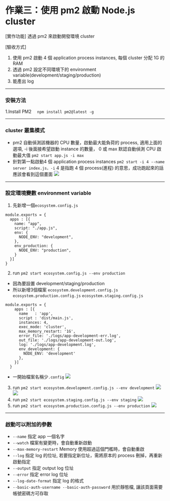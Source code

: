 # 作業三：使用 pm2 啟動 Node.js cluster
[實作功能]
透過 pm2 來啟動開發環境 cluster

[驗收方式]

1. 使用 pm2 啟動 4 個 application process instances, 每個 cluster 分配 1G 的 RAM
2. 透過 pm2 設定不同環境下的 environment variable(development/staging/production)
3. 能產出 log



---
### 安裝方法
1.Install PM2 
    `  npm install pm2@latest -g`
    
---
### cluster 叢集模式
* pm2 自動偵測該機器的 CPU 數量，啟動最大能負荷的 process, 適用上面的選項, -i 後面接希望啟動 instance 的數量， 0 或 max 默認自動偵測 CPU 啟動最大值
`pm2 start app.js -i max`
* 針對第一點啟動4 個 application process instances
`pm2 start -i 4 --name server index.js，-i`
4 是指跑 4 個 process(進程) 的意思，成功跑起來的話應該會看到這個畫面
![](https://i.imgur.com/tzHDE5J.png)

---
### 設定環境變數 environment variable
1. 先新增一個`ecosystem.config.js`
```tsm
module.exports = {
  apps : [{
    name: "app",
    script: "./app.js",
    env: {
      NODE_ENV: "development",
    },
    env_production: {
      NODE_ENV: "production",
    }
  }]
}
```
2. run `pm2 start ecosystem.config.js --env production`

* 因為要設置 development/staging/production
* 所以新增3個檔案 
`ecosystem.development.config.js` 
`ecosystem.production.config.js`
`ecosystem.staging.config.js`
```tsm
module.exports = {
    apps : [{
      name   : 'app',
      script : 'dist/main.js',
      instances: 4,
      exec_mode: 'cluster',
      max_memory_restart: '1G',
      error_file: './logs/app-development-err.log',
      out_file: './logs/app-development-out.log',
      log: './logs/app-development.log',
      env_development: {
        NODE_ENV: 'development'
      },
    }]
  }
```
* 一開始檔案名稱少`.config`
![](https://i.imgur.com/TcUOhvg.png)
3. run `pm2 start ecosystem.development.config.js --env development`
![](https://i.imgur.com/msfvEfu.png)
![](https://i.imgur.com/QRgqBMd.png)
4. run `pm2 start ecosystem.staging.config.js --env staging`
![](https://i.imgur.com/rOwEwiA.png)
5. run `pm2 start ecosystem.production.config.js --env production`
![](https://i.imgur.com/OLOPwvE.png)



---
 ### 啟動可以附加的參數
* `--name`
    指定 app 一個名字
* `--watch`
    檔案有變更時，會自動重新啟動
* `--max-memory-restart`
    Memory 使用超過這個門檻時，會自動重啟
* `--log`
    指定 log 的位址, 若要指定新位址，需將原本的 process 刪掉，再重新啟動指定
* `--output`
    指定 output log 位址
* `--error`
    指定 error log 位址
* `--log-date-format`
    指定 log 的格式
* `--basic-auth-username --basic-auth-password`
    用於靜態檔, 讓該頁面需要帳號密碼方可存取

